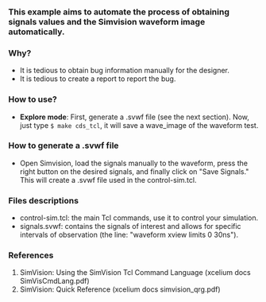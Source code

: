 ### This example aims to automate the process of obtaining signals values and the Simvision waveform image automatically.

### Why? 
- It is tedious to obtain bug information manually for the designer.
- It is tedious to create a report to report the bug.

### How to use?

- **Explore mode**: First, generate a .svwf file (see the next section). Now, just type `$ make cds_tcl`, it will save a wave_image of the waveform test.

### How to generate a .svwf file

- Open Simvision, load the signals manually to the waveform, press the right button on the desired signals, and finally click on "Save Signals." This will create a .svwf file used in the control-sim.tcl.

### Files descriptions
- control-sim.tcl: the main Tcl commands, use it to control your simulation.
- signals.svwf: contains the signals of interest and allows for specific intervals of observation (the line: "waveform xview limits 0 30ns").

### References
1. SimVision: Using the SimVision Tcl Command Language (xcelium docs SimVisCmdLang.pdf)
2. SimVision: Quick Reference (xcelium docs simvision_qrg.pdf)